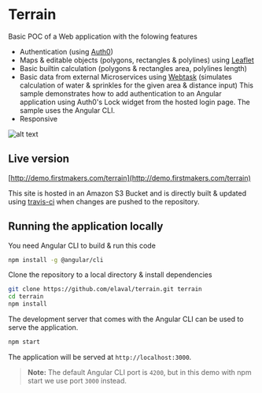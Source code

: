 # Terrain
Basic POC of a Web application with the folowing features

* Authentication (using [Auth0](https://auth0.com/))
* Maps & editable objects (polygons, rectangles & polylines) using [Leaflet](https://leafletjs.com/)
* Basic builtin calculation (polygons & rectangles area, polylines length)
* Basic data from external Microservices using [Webtask](https://webtask.io/) (simulates calculation of water & sprinkles for the given area & distance input)
This sample demonstrates how to add authentication to an Angular application using Auth0's Lock widget from the hosted login page. The sample uses the Angular CLI.
* Responsive

![alt text](https://media.giphy.com/media/8vI1CDKpgw5lDhEzcF/giphy.gif)

## Live version

[http://demo.firstmakers.com/terrain](http://demo.firstmakers.com/terrain)

This site is hosted in an Amazon S3 Bucket and is directly built & updated using [travis-ci](http://travis-ci.org) when  changes are pushed to the repository.

## Running the application locally

You need Angular CLI to build & run this code
```bash
npm install -g @angular/cli
```

Clone the repository to a local directory & install dependencies
```bash
git clone https://github.com/elaval/terrain.git terrain
cd terrain
npm install
```

The development server that comes with the Angular CLI can be used to serve the application.

```bash
npm start
```

The application will be served at `http://localhost:3000`.

> **Note:** The default Angular CLI port is `4200`, but in this demo with npm start we use port `3000` instead.


